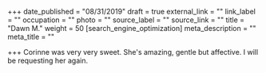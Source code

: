 +++
date_published = "08/31/2019"
draft = true
external_link = ""
link_label = ""
occupation = ""
photo = ""
source_label = ""
source_link = ""
title = "Dawn M."
weight = 50
[search_engine_optimization]
meta_description = ""
meta_title = ""

+++
Corinne was very very sweet. She's amazing, gentle but affective. I will be requesting her again.